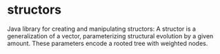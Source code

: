 # structors
Java library for creating and manipulating structors: A structor is a generalization of a vector, parameterizing structural evolution by a given amount. These parameters encode a rooted tree with weighted nodes.
